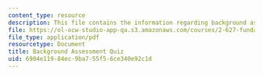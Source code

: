 ```yaml
---
content_type: resource
description: This file contains the information regarding background assessment quiz.
file: https://ol-ocw-studio-app-qa.s3.amazonaws.com/courses/2-627-fundamentals-of-photovoltaics-fall-2013/6904e11984ec9ba755f56ce340e92c1d_MIT2_627F13_lec1_survey.pdf
file_type: application/pdf
resourcetype: Document
title: Background Assessment Quiz
uid: 6904e119-84ec-9ba7-55f5-6ce340e92c1d
---
```

